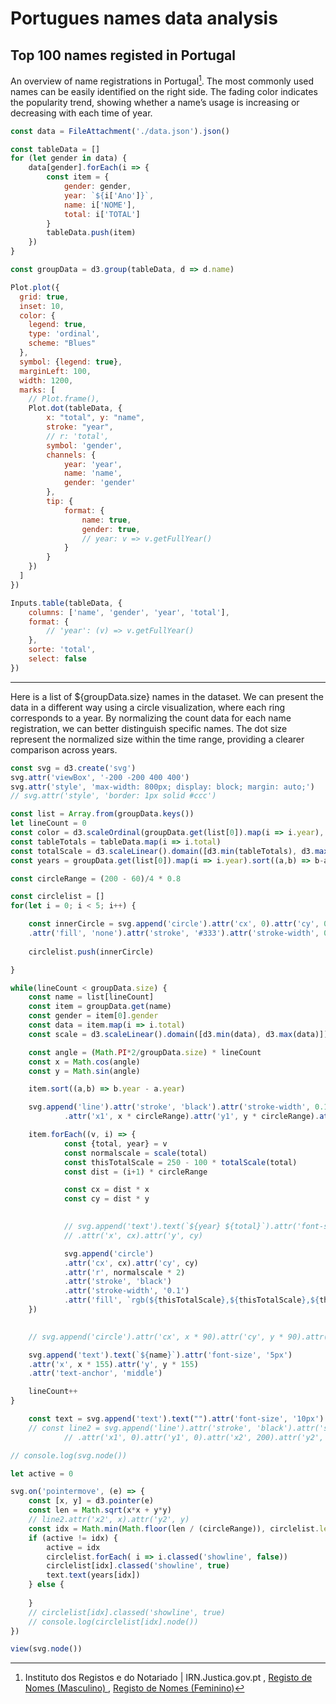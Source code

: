 # Portugues names data analysis
## Top 100 names registed in Portugal

[^name-data-source]: Instituto dos Registos e do Notariado | IRN.Justica.gov.pt
, [Registo de Nomes (Masculino) ](https://dados.justica.gov.pt/dataset/nomesmasculino) , [Registo de Nomes (Feminino)](https://dados.justica.gov.pt/dataset/nomesfeminino)


An overview of name registrations in Portugal[^name-data-source]. The most commonly used names can be easily identified on the right side. The fading color indicates the popularity trend, showing whether a name’s usage is increasing or decreasing with each time of year.


  
```js
const data = FileAttachment('./data.json').json()
```

```js
const tableData = []
for (let gender in data) {
	data[gender].forEach(i => {
		const item = {
			gender: gender,
			year: `${i['Ano']}`,
			name: i['NOME'],
			total: i['TOTAL']			
		}
		tableData.push(item)
	})
}
```

```js
const groupData = d3.group(tableData, d => d.name)
```

```js
Plot.plot({
  grid: true,
  inset: 10,
  color: {
  	legend: true,
  	type: 'ordinal',
  	scheme: "Blues"
  },
  symbol: {legend: true},
  marginLeft: 100,
  width: 1200,
  marks: [
    // Plot.frame(),
    Plot.dot(tableData, {
    	x: "total", y: "name", 
    	stroke: "year",
    	// r: 'total',
    	symbol: 'gender',
    	channels: {
    		year: 'year',
    		name: 'name',
    		gender: 'gender'
    	},
    	tip: {
    		format: {
    			name: true,
    			gender: true,
    			// year: v => v.getFullYear()
    		}
		}
    })
  ]
})
```

```js
Inputs.table(tableData, {
	columns: ['name', 'gender', 'year', 'total'],
	format: {
		// 'year': (v) => v.getFullYear()
	},
	sorte: 'total',
	select: false
})
```

---

Here is a list of ${groupData.size} names in the dataset. We can present the data in a different way using a circle visualization, where each ring corresponds to a year. By normalizing the count data for each name registration, we can better distinguish specific names. The dot size represent the normalized size within the time range, providing a clearer comparison across years.

```js
const svg = d3.create('svg')
svg.attr('viewBox', '-200 -200 400 400')
svg.attr('style', 'max-width: 800px; display: block; margin: auto;')
// svg.attr('style', 'border: 1px solid #ccc')

const list = Array.from(groupData.keys())
let lineCount = 0
const color = d3.scaleOrdinal(groupData.get(list[0]).map(i => i.year), d3.schemeCategory10);
const tableTotals = tableData.map(i => i.total)
const totalScale = d3.scaleLinear().domain([d3.min(tableTotals), d3.max(tableTotals)])
const years = groupData.get(list[0]).map(i => i.year).sort((a,b) => b-a)

const circleRange = (200 - 60)/4 * 0.8

const circlelist = []
for(let i = 0; i < 5; i++) {

	const innerCircle = svg.append('circle').attr('cx', 0).attr('cy', 0).attr('r', (i+1) * circleRange)
	.attr('fill', 'none').attr('stroke', '#333').attr('stroke-width', 0.1).attr('class', 'hiddenline')
	
	circlelist.push(innerCircle)

}

while(lineCount < groupData.size) {
	const name = list[lineCount]
	const item = groupData.get(name)
	const gender = item[0].gender
	const data = item.map(i => i.total)
	const scale = d3.scaleLinear().domain([d3.min(data), d3.max(data)])

	const angle = (Math.PI*2/groupData.size) * lineCount
	const x = Math.cos(angle)
	const y = Math.sin(angle)

	item.sort((a,b) => b.year - a.year)

	svg.append('line').attr('stroke', 'black').attr('stroke-width', 0.1)
			.attr('x1', x * circleRange).attr('y1', y * circleRange).attr('x2', x * circleRange * 5).attr('y2', y * circleRange * 5)

	item.forEach((v, i) => {
			const {total, year} = v
			const normalscale = scale(total)
			const thisTotalScale = 250 - 100 * totalScale(total)
			const dist = (i+1) * circleRange

			const cx = dist * x
			const cy = dist * y
				

			// svg.append('text').text(`${year} ${total}`).attr('font-size', '5px')
			// .attr('x', cx).attr('y', cy)

			svg.append('circle')
			.attr('cx', cx).attr('cy', cy)
			.attr('r', normalscale * 2)
			.attr('stroke', 'black')
			.attr('stroke-width', '0.1')
			.attr('fill', `rgb(${thisTotalScale},${thisTotalScale},${thisTotalScale})`)
	})
	

	// svg.append('circle').attr('cx', x * 90).attr('cy', y * 90).attr('r', 1)

	svg.append('text').text(`${name}`).attr('font-size', '5px')
	.attr('x', x * 155).attr('y', y * 155)
	.attr('text-anchor', 'middle')

	lineCount++
}

	const text = svg.append('text').text("").attr('font-size', '10px').attr('x', 0).attr('y', 5).attr('text-anchor', 'middle').attr('fill', '#ccc')
	// const line2 = svg.append('line').attr('stroke', 'black').attr('stroke-width', 0.1)
			// .attr('x1', 0).attr('y1', 0).attr('x2', 200).attr('y2', 200)

// console.log(svg.node())

let active = 0

svg.on('pointermove', (e) => {
	const [x, y] = d3.pointer(e)
	const len = Math.sqrt(x*x + y*y)
	// line2.attr('x2', x).attr('y2', y)
	const idx = Math.min(Math.floor(len / (circleRange)), circlelist.length - 1)
	if (active != idx) {
		active = idx
		circlelist.forEach( i => i.classed('showline', false))
		circlelist[idx].classed('showline', true)
		text.text(years[idx])
	} else {
	
	}
	// circlelist[idx].classed('showline', true)
	// console.log(circlelist[idx].node())
})

```



```js
view(svg.node())
```


<style type="text/css">
.hiddenline {
	opacity: 0;
	transition: all 0.3s;
}
.showline {
	opacity: 1;
}


	
</style>
